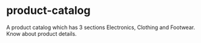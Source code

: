 # product-catalog
A product catalog which has 3 sections Electronics, Clothing and Footwear. Know about product details.
